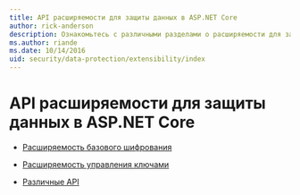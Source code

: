 ```yaml
---
title: API расширяемости для защиты данных в ASP.NET Core
author: rick-anderson
description: Ознакомьтесь с различными разделами о расширяемости для защиты данных в ASP.NET Core.
ms.author: riande
ms.date: 10/14/2016
uid: security/data-protection/extensibility/index
---
```

# <a name="aspnet-core-data-protection-extensibility-apis"></a>API расширяемости для защиты данных в ASP.NET Core

* [Расширяемость базового шифрования](xref:security/data-protection/extensibility/core-crypto)

* [Расширяемость управления ключами](xref:security/data-protection/extensibility/key-management)

* [Различные API](xref:security/data-protection/extensibility/misc-apis)
